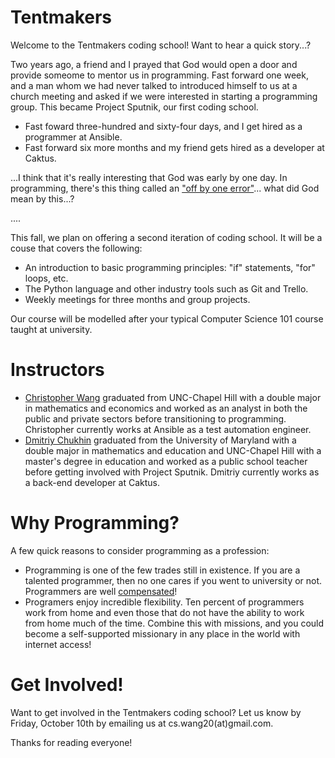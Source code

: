 Tentmakers
==========

Welcome to the Tentmakers coding school! Want to hear a quick story...?

Two years ago, a friend and I prayed that God would open a door and provide someome to mentor us in programming. Fast forward one week, and a man whom we had never talked to introduced himself to us at a church meeting and asked if we were interested in starting a programming group. This became Project Sputnik, our first coding school.

* Fast foward three-hundred and sixty-four days, and I get hired as a programmer at Ansible.
* Fast forward six more months and my friend gets hired as a developer at Caktus.

...I think that it's really interesting that God was early by one day. In programming, there's this thing called an ["off by one error"](https://en.wikipedia.org/wiki/Off-by-one_error)... what did God mean by this...?

....

This fall, we plan on offering a second iteration of coding school. It will be a couse that covers the following:
* An introduction to basic programming principles: "if" statements, "for" loops, etc.
* The Python language and other industry tools such as Git and Trello.
* Weekly meetings for three months and group projects.

Our course will be modelled after your typical Computer Science 101 course taught at university.

Instructors
===========

* [Christopher Wang](https://github.com/simfarm) graduated from UNC-Chapel Hill with a double major in mathematics and economics and worked as an analyst in both the public and private sectors before transitioning to programming. Christopher currently works at Ansible as a test automation engineer.
* [Dmitriy Chukhin](https://github.com/dchukhin) graduated from the University of Maryland with a double major in mathematics and education and UNC-Chapel Hill with a master's degree in education and worked as a public school teacher before getting involved with Project Sputnik. Dmitriy currently works as a back-end developer at Caktus.

Why Programming?
================

A few quick reasons to consider programming as a profession:
* Programming is one of the few trades still in existence. If you are a talented programmer, then no one cares if you went to university or not. Programmers are well [compensated](http://www.payscale.com/research/US/Job=Web_Developer/Salary)!
* Programers enjoy incredible flexibility. Ten percent of programmers work from home and even those that do not have the ability to work from home much of the time. Combine this with missions, and you could become a self-supported missionary in any place in the world with internet access!

Get Involved!
=============

Want to get involved in the Tentmakers coding school? Let us know by Friday, October 10th by emailing us at cs.wang20(at)gmail.com.

Thanks for reading everyone!
